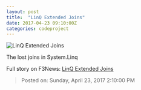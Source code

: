 ```yaml
---
layout: post
title:  "LinQ Extended Joins"
date: 2017-04-23 09:10:00Z
categories: codeproject
---
```


![LinQ Extended Joins](https://codeproject.global.ssl.fastly.net/script/Forums/Images/smiley_wink.gif)

The lost joins in System.Linq


Full story on F3News: [LinQ Extended Joins](http://www.f3nws.com/n/Tnh24D)

> Posted on: Sunday, April 23, 2017 2:10:00 PM
